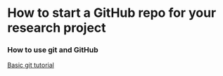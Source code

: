 # How to start a GitHub repo for your research project

### How to use git and GitHub

[Basic git tutorial](http://rogerdudler.github.io/git-guide/)
